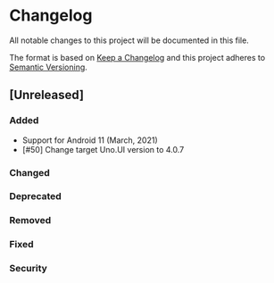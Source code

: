 ﻿# Changelog
All notable changes to this project will be documented in this file.

The format is based on [Keep a Changelog](http://keepachangelog.com/en/1.0.0/)
and this project adheres to [Semantic Versioning](http://semver.org/spec/v2.0.0.html).

## [Unreleased]

### Added
* Support for Android 11 (March, 2021)
* [#50] Change target Uno.UI version to 4.0.7

### Changed

### Deprecated

### Removed

### Fixed

### Security
